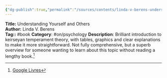 ```yaml
---
{"dg-publish":true,"permalink":"/sources/contents/linda-v-berens-understanding-yourself-and-others/","created":"2023-03-08T17:14:21.272+01:00","updated":"2023-04-24T09:22:46.047+02:00"}
---
```


**Title:** Understanding Yourself and Others  
**Author:** Linda V. Berens  
**Tag::** #book 
**Category**: #on/psychology 
**Description**: Brilliant introduction to keirseyan temperament theory, with tables, graphics and clear explanations to make it more straightforward. Not fully comprehensive, but a superb overview for someone wanting to learn about this topic without reading a lengthy book.[^1]

[^1]: [Google Livres](https://books.google.fr/)